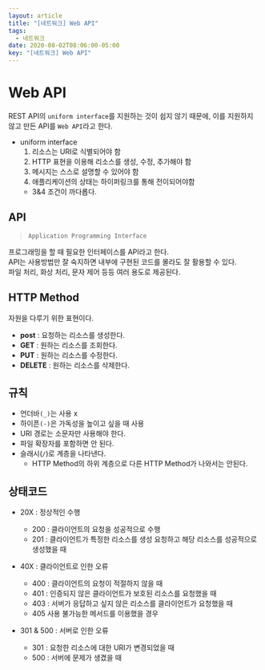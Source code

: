 ```yaml
---
layout: article
title: "[네트워크] Web API"
tags:
  - 네트워크
date: 2020-08-02T08:06:00-05:00
key: "[네트워크] Web API"
---
```


# Web API

<!--more-->

REST API의 `uniform interface`를 지원하는 것이 쉽지 않기 때문에, 이를 지원하지 않고 만든 API를 `Web API`라고 한다.<br>

- uniform interface
  1. 리소스는 URI로 식별되어야 함
  2. HTTP 표현을 이용해 리소스를 생성, 수정, 추가해야 함
  3. 메시지는 스스로 설명할 수 있어야 함
  4. 애플리케이션의 상태는 하이퍼링크를 통해 전이되어야함
  - 3&4 조건이 까다롭다.

## API

> `Application Programming Interface`<br>

프로그래밍을 할 때 필요한 인터페이스를 API라고 한다.<br>
API는 사용방법만 잘 숙지하면 내부에 구현된 코드를 몰라도 잘 활용할 수 있다.<br>
파일 처리, 화상 처리, 문자 제어 등등 여러 용도로 제공된다.<br>

## HTTP Method

자원을 다루기 위한 표현이다.<br>

- **post** : 요청하는 리소스를 생성한다.
- **GET** : 원하는 리소스를 조회한다.
- **PUT** : 원하는 리소스를 수정한다.
- **DELETE** : 원하는 리소스를 삭제한다.

## 규칙

- 언더바`(_)`는 사용 x
- 하이픈`(-)`은 가독성을 높이고 싶을 때 사용
- URI 경로는 소문자만 사용해야 한다.
- 파일 확장자를 포함하면 안 된다.
- 슬래시(`/`)로 계층을 나타낸다.
  - HTTP Method의 하위 계층으로 다른 HTTP Method가 나와서는 안된다.

## 상태코드

- 20X : 정상적인 수행

  - 200 : 클라이언트의 요청을 성공적으로 수행
  - 201 : 클라이언트가 특정한 리소스를 생성 요청하고 해당 리소스를 성공적으로 생성했을 때

- 40X : 클라이언트로 인한 오류

  - 400 : 클라이언트의 요청이 적절하지 않을 때
  - 401 : 인증되지 않은 클라이언트가 보호된 리소스를 요청했을 때
  - 403 : 서버가 응답하고 싶지 않은 리소스를 클라이언트가 요청했을 때
  - 405 사용 불가능한 메서드를 이용했을 경우

- 301 & 500 : 서버로 인한 오류
  - 301 : 요청한 리소스에 대한 URI가 변경되었을 때
  - 500 : 서버에 문제가 생겼을 때
